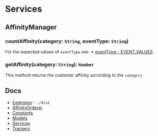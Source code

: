 # Services

## AffinityManager

### countAffinity(category: `String`, eventType: `String`)

For the expected values of `eventType` see -> [eventType - EVENT_VALUES](https://github.com/rmdias/dy-affinity/tree/master/src/constants)

### getAffinity(category: `String`): `Number`
This method returns the customer affinity according to the `category`

## Docs
* [Extension](https://github.com/rmdias/dy-affinity/tree/master/dist) - `./dist`
* [AffinityOrderer](https://github.com/rmdias/dy-affinity/tree/master/src)
* [Constants](https://github.com/rmdias/dy-affinity/tree/master/src/constants)
* [Models](https://github.com/rmdias/dy-affinity/tree/master/src/models)
* [Services](https://github.com/rmdias/dy-affinity/tree/master/src/services)
* [Trackers](https://github.com/rmdias/dy-affinity/tree/master/src/trackers)